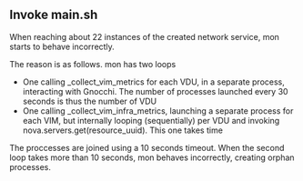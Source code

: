 ## Invoke main.sh 

When reaching about 22 instances of the created network service, mon starts to behave incorrectly.

The reason is as follows. mon has two loops

* One calling _collect_vim_metrics for each VDU, in a separate process, interacting with Gnocchi. The number of processes launched every 30 seconds is thus the number of VDU
* One calling _collect_vim_infra_metrics, launching a separate process for each VIM, but internally looping (sequentially) per VDU and invoking nova.servers.get(resource_uuid). This one takes time

The proccesses are joined using a 10 seconds timeout. When the second loop takes more than 10 seconds, mon behaves incorrectly, creating orphan processes.

